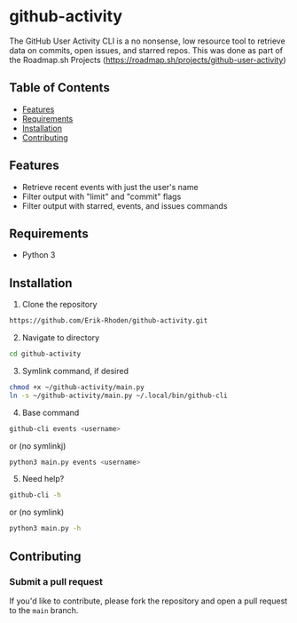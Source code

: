 # github-activity

The GitHub User Activity CLI is a no nonsense, low resource tool to retrieve data on commits, open issues, and starred repos. This was done as part of the Roadmap.sh Projects (https://roadmap.sh/projects/github-user-activity)

## Table of Contents

- [Features](#features)
- [Requirements](#requirements)
- [Installation](#installation)
- [Contributing](#contributing)


## Features

* Retrieve recent events with just the user's name
* Filter output with "limit" and "commit" flags
* Filter output with starred, events, and issues commands

## Requirements

* Python 3

## Installation

1. Clone the repository

```bash
https://github.com/Erik-Rhoden/github-activity.git
```

2. Navigate to directory

```bash
cd github-activity
```

3. Symlink command, if desired
```bash
chmod +x ~/github-activity/main.py
ln -s ~/github-activity/main.py ~/.local/bin/github-cli
```

4. Base command
```bash
github-cli events <username>
```

or (no symlinkj)
```bash
python3 main.py events <username>
```

5. Need help?
```bash
github-cli -h
```

or (no symlink)
```bash
python3 main.py -h
```

## Contributing

### Submit a pull request

If you'd like to contribute, please fork the repository and open a pull request to the `main` branch.
